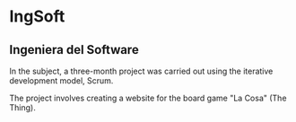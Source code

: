 # IngSoft
## Ingeniera del Software

In the subject, a three-month project was carried out using the iterative development model, Scrum. 

The project involves creating a website for the board game "La Cosa" (The Thing).

